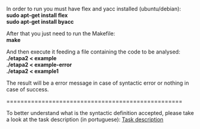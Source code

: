 In order to run you must have flex and yacc installed (ubuntu/debian):  
 **sudo apt-get install flex**  
 **sudo apt-get install byacc**  

After that you just need to run the Makefile:  
 **make**

And then execute it feeding a file containing the code to be analysed:  
 **./etapa2 < example**  
 **./etapa2 < example-error**  
 **./etapa2 < example1**  

The result will be a error message in case of syntactic error or nothing in case of success.

==================================================

To better understand what is the syntactic definition accepted, please take a look at the task description (in portuguese):
[Task description](https://bitbucket.org/bpsilva/compiler-02_syntactic_analysis/raw/ca77046c56d9f7fafab516dc0e3f3a504c5a924e/definition.pdf)